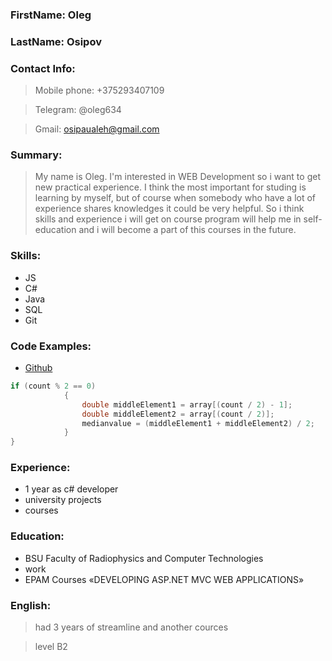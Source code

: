 ### FirstName: Oleg   
### LastName: Osipov

### Contact Info:

>Mobile phone: +375293407109

>Telegram: @oleg634

>Gmail: osipaualeh@gmail.com

### Summary:
> My name is Oleg. I'm interested in WEB Development so i want to get new practical experience. I think the most important for studing is learning by myself, but of course when somebody who have a lot of experience shares knowledges it could be very helpful. So i think skills and experience i will get on course program will help me in self-education and i will become a part of this courses in the future.

### Skills:

- JS
- C#
- Java
- SQL
- Git

### Code Examples:
- [Github](https://github.com/olegsgit)

```c#
if (count % 2 == 0)
            {
                double middleElement1 = array[(count / 2) - 1];
                double middleElement2 = array[(count / 2)];
                medianvalue = (middleElement1 + middleElement2) / 2;
            }
}
```

### Experience:
- 1 year as с# developer
- university projects
- courses

### Education:
- BSU Faculty of Radiophysics and Computer Technologies
- work
- EPAM Courses «DEVELOPING ASP.NET MVC WEB APPLICATIONS»

### English:
>had 3 years of streamline and another cources

>level B2
